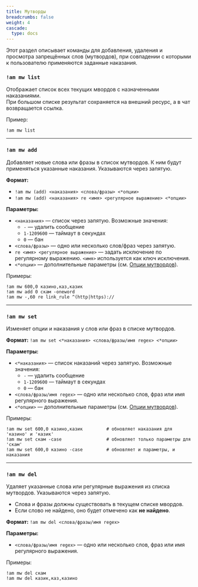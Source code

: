 ```yaml
---
title: Мутворды
breadcrumbs: false
weight: 4
cascade:
  type: docs
---
```


Этот раздел описывает команды для добавления, удаления и просмотра запрещённых слов (мутвордов), 
при совпадении с которыми к пользователю применяются заданные наказания.

### `!am mw list`
Отображает список всех текущих мвордов с назначенными наказаниями.  
При большом списке результат сохраняется на внешний ресурс, а в чат возвращается ссылка.

Пример:
```text
!am mw list
```

---

### `!am mw add`
Добавляет новые слова или фразы в список мутвордов. К ним будут применяться указанные наказания.
Указываются через запятую.

**Формат:**
- `!am mw (add) <наказания> <слова/фразы> <*опции>`
- `!am mw (add) <наказания> re <имя> <регулярное выражение> <*опции>`

**Параметры:**
- `<наказания>` — список через запятую. Возможные значения:
    - `-` — удалить сообщение
    - `1-1209600` — таймаут в секундах
    - `0` — бан
- `<слова/фразы>` — одно или несколько слов/фраз через запятую.
- `re <имя> <регулярное выражение>` — задать исключение по регулярному выражению. `<имя>` используется как ключ исключения.
- `<*опции>` — дополнительные параметры (см. [Опции мутвордов](options)).

Примеры:
```text
!am mw 600,0 казино,каз,казик
!am mw add 0 скам -oneword
!am mw -,60 re link_rule ^(http|https)://
```

---

### `!am mw set`
Изменяет опции и наказания у слов или фраз в списке мутвордов.

**Формат:**
`!am mw set <*наказания> <слова/фразы/имя regex> <*опции>`

**Параметры:**
- `<*наказания>` — список наказаний через запятую. Возможные значения:
    - `-` — удалить сообщение
    - `1-1209600` — таймаут в секундах
    - `0` — бан
- `<слова/фразы/имя regex>` — одно или несколько слов, фраз или имя регулярного выражения.
- `<*опции>` — дополнительные параметры (см. [Опции мутвордов](options)).

Примеры:
```text
!am mw set 600,0 казино,казик         # обновляет наказания для 'казино' и 'казик'
!am mw set скам -case                 # обновляет только параметры для 'скам'
!am mw set 600,0 казино -case         # обновляет и параметры, и наказания
```

---

### `!am mw del`
Удаляет указанные слова или регулярные выражения из списка мутвордов. Указываются через запятую.

- Слова и фразы должны существовать в текущем списке мвордов.
- Если слово не найдено, оно будет отмечено как **не найдено**.

**Формат:**
`!am mw del <слова/фразы/имя regex>`

**Параметры:**
- `<слова/фразы/имя regex>` — одно или несколько слов, фраз или имя регулярного выражения.

Примеры:
```text
!am mw del скам
!am mw del казик,каз,казино
```
